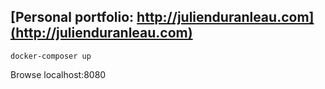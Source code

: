 ## [Personal portfolio: http://julienduranleau.com](http://julienduranleau.com)

```
docker-composer up
```

Browse localhost:8080

